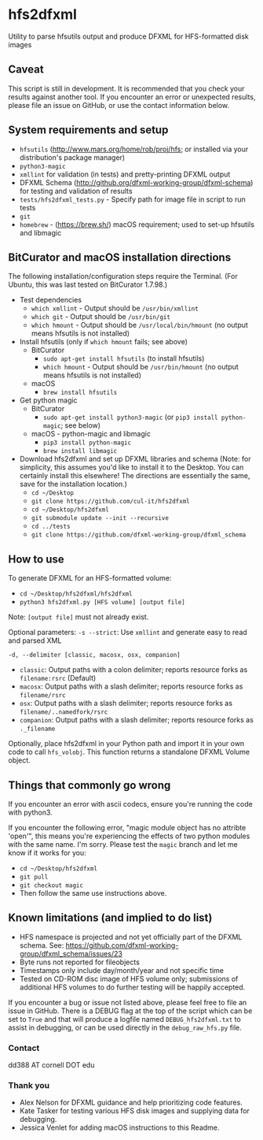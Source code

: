 # hfs2dfxml
Utility to parse hfsutils output and produce DFXML for HFS-formatted disk images

## Caveat
This script is still in development. It is recommended that you check your results against another tool. If you encounter an error or unexpected results, please file an issue on GitHub, or use the contact information below.

## System requirements and setup
* `hfsutils` (http://www.mars.org/home/rob/proj/hfs; or installed via your distribution's package manager)
* `python3-magic`
* `xmllint` for validation (in tests) and pretty-printing DFXML output
* DFXML Schema (http://github.org/dfxml-working-group/dfxml-schema) for testing and validation of results
* `tests/hfs2dfxml_tests.py` - Specify path for image file in script to run tests
* `git`
* `homebrew` - (https://brew.sh/) macOS requirement; used to set-up hfsutils and libmagic

## BitCurator and macOS installation directions
The following installation/configuration steps require the Terminal. (For Ubuntu, this was last tested on BitCurator 1.7.98.)

* Test dependencies
  * `which xmllint` - Output should be `/usr/bin/xmllint`
  * `which git` - Output should be `/usr/bin/git`
  * `which hmount` - Output should be `/usr/local/bin/hmount` (no output means hfsutils is not installed)
* Install hfsutils (only if `which hmount` fails; see above)
  * BitCurator 
    * `sudo apt-get install hfsutils` (to install hfsutils)
    * `which hmount` - Output should be `/usr/bin/hmount` (no output means hfsutils is not installed)
  * macOS 
    * `brew install hfsutils` 
* Get python magic
  * BitCurator
    * `sudo apt-get install python3-magic` (or `pip3 install python-magic`; see below)
  * macOS - python-magic and libmagic
    * `pip3 install python-magic`
    * `brew install libmagic`
* Download hfs2dfxml and set up DFXML libraries and schema (Note: for simplicity, this assumes you'd like to install it to the Desktop. You can certainly install this elsewhere! The directions are essentially the same, save for the installation location.)
  * `cd ~/Desktop`
  * `git clone https://github.com/cul-it/hfs2dfxml`
  * `cd ~/Desktop/hfs2dfxml`
  * `git submodule update --init --recursive`
  * `cd ../tests`
  * `git clone https://github.com/dfxml-working-group/dfxml_schema`

## How to use
To generate DFXML for an HFS-formatted volume:
* `cd ~/Desktop/hfs2dfxml/hfs2dfxml`
* `python3 hfs2dfxml.py [HFS volume] [output file]`

Note: `[output file]` must not already exist.

Optional parameters: 
`-s --strict`: Use `xmllint` and generate easy to read and parsed XML

`-d, --delimiter [classic, macosx, osx, companion]`
* `classic`: Output paths with a colon delimiter; reports resource forks as `filename:rsrc` (Default)
* `macosx`: Output paths with a slash delimiter; reports resource forks as `filename/rsrc`
* `osx`: Output paths with a slash delimiter; reports resource forks as `filename/..namedfork/rsrc`
* `companion`: Output paths with a slash delimiter; reports resource forks as `._filename`

Optionally, place hfs2dfxml in your Python path and import it in your own code to call `hfs_volobj`. This function returns a standalone DFXML Volume object.

## Things that commonly go wrong
If you encounter an error with ascii codecs, ensure you're running the code with python3.

If you encounter the following error, "magic module object has no attribte 'open'", this means you're experiencing the effects of two python modules with the same name. I'm sorry. Please test the `magic` branch and let me know if it works for you:
  * `cd ~/Desktop/hfs2dfxml`
  * `git pull`
  * `git checkout magic`
  * Then follow the same use instructions above.

## Known limitations (and implied to do list)
* HFS namespace is projected and not yet officially part of the DFXML schema. See: https://github.com/dfxml-working-group/dfxml_schema/issues/23
* Byte runs not reported for fileobjects
* Timestamps only include day/month/year and not specific time
* Tested on CD-ROM disc image of HFS volume only; submissions of additional HFS volumes to do further testing will be happily accepted.


If you encounter a bug or issue not listed above, please feel free to file an issue in GitHub. There is a DEBUG flag at the top of the script which can be set to `True` and that will produce a logfile named `DEBUG_hfs2dfxml.txt` to assist in debugging, or can be used directly in the `debug_raw_hfs.py` file.

### Contact
dd388 AT cornell DOT edu

### Thank you
* Alex Nelson for DFXML guidance and help prioritizing code features.
* Kate Tasker for testing various HFS disk images and supplying data for debugging.
* Jessica Venlet for adding macOS instructions to this Readme.
